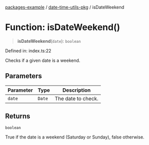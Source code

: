 [packages-example](../../packages.md) / [date-time-utils-pkg](../README.md) / isDateWeekend

# Function: isDateWeekend()

> **isDateWeekend**(`date`): `boolean`

Defined in: index.ts:22

Checks if a given date is a weekend.

## Parameters

| Parameter | Type | Description |
| ------ | ------ | ------ |
| `date` | `Date` | The date to check. |

## Returns

`boolean`

True if the date is a weekend (Saturday or Sunday), false otherwise.
